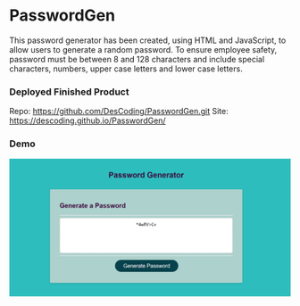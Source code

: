 # PasswordGen
This password generator has been created, using HTML and JavaScript, to allow users to generate a random password.  To ensure employee safety, password must be between 8 and 128 characters and include special characters, numbers, upper case letters and lower case letters.

### Deployed Finished Product
Repo:  https://github.com/DesCoding/PasswordGen.git
Site:  https://descoding.github.io/PasswordGen/

### Demo
![Media-Demo](Assets/PasswordGen.png)

